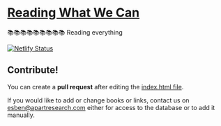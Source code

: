 # [Reading What We Can](https://readingwhatwecan.com)

📚📚📚📚📚📚📚📚📚 Reading everything

[![Netlify Status](https://api.netlify.com/api/v1/badges/db1201fd-2948-475e-85e1-efceac89bba5/deploy-status)](https://app.netlify.com/sites/bright-cucurucho-3be4e5/deploys)

## Contribute!

You can create a **pull request** after editing the [index.html file](public/index.html).

If you would like to add or change books or links, contact us on [esben@apartresearch.com](mailto:esben@apartresearch.com) either for access to the database or to add it manually.
